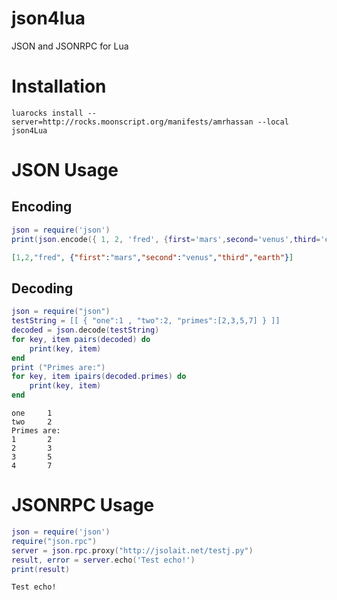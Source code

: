 # json4lua
JSON and JSONRPC for Lua

# Installation #
```
luarocks install --server=http://rocks.moonscript.org/manifests/amrhassan --local json4Lua
```

# JSON Usage #

## Encoding ##

```lua
json = require('json')
print(json.encode({ 1, 2, 'fred', {first='mars',second='venus',third='earth'} }))
```
```json
[1,2,"fred", {"first":"mars","second":"venus","third","earth"}] 
```

## Decoding ##

```lua
json = require("json")
testString = [[ { "one":1 , "two":2, "primes":[2,3,5,7] } ]]
decoded = json.decode(testString)
for key, item pairs(decoded) do
    print(key, item)
end
print ("Primes are:")
for key, item ipairs(decoded.primes) do
    print(key, item)
end
```
```
one		1
two		2
Primes are:
1		2
2		3
3		5
4		7
```

# JSONRPC Usage #
```lua
json = require('json')
require("json.rpc")
server = json.rpc.proxy("http://jsolait.net/testj.py")
result, error = server.echo('Test echo!')
print(result)
```
```
Test echo!
```
